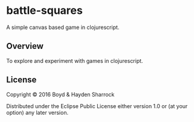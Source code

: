# battle-squares

A simple canvas based game in clojurescript.

## Overview

To explore and experiment with games in clojurescript.

## License

Copyright © 2016 Boyd & Hayden Sharrock

Distributed under the Eclipse Public License either version 1.0 or (at your option) any later version.
